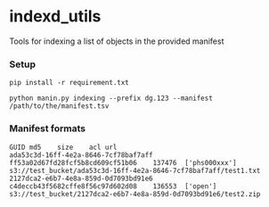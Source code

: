 # indexd_utils

Tools for indexing a list of objects in the provided manifest

### Setup

```
pip install -r requirement.txt
```

```
python manin.py indexing --prefix dg.123 --manifest /path/to/the/manifest.tsv
```
### Manifest formats
```
GUID md5	size	acl	url
ada53c3d-16ff-4e2a-8646-7cf78baf7aff	ff53a02d67fd28fcf5b8cd609cf51b06	137476	['phs000xxx']	s3://test_bucket/ada53c3d-16ff-4e2a-8646-7cf78baf7aff/test1.txt
2127dca2-e6b7-4e8a-859d-0d7093bd91e6	c4deccb43f5682cffe8f56c97d602d08	136553	['open']	s3://test_bucket/2127dca2-e6b7-4e8a-859d-0d7093bd91e6/test2.zip
```

